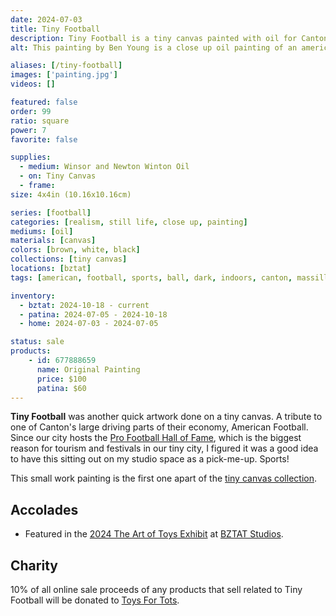 ```yaml
---
date: 2024-07-03
title: Tiny Football
description: Tiny Football is a tiny canvas painted with oil for Canton Ohio's sports economy.
alt: This painting by Ben Young is a close up oil painting of an american football ball.

aliases: [/tiny-football]
images: ['painting.jpg']
videos: []

featured: false
order: 99
ratio: square
power: 7
favorite: false

supplies:
  - medium: Winsor and Newton Winton Oil
  - on: Tiny Canvas
  - frame: 
size: 4x4in (10.16x10.16cm)

series: [football]
categories: [realism, still life, close up, painting]
mediums: [oil]
materials: [canvas]
colors: [brown, white, black]
collections: [tiny canvas]
locations: [bztat]
tags: [american, football, sports, ball, dark, indoors, canton, massillon, ohio, warm]

inventory:
  - bztat: 2024-10-18 - current
  - patina: 2024-07-05 - 2024-10-18
  - home: 2024-07-03 - 2024-07-05

status: sale
products:
    - id: 677888659
      name: Original Painting
      price: $100
      patina: $60
---
```


**Tiny Football** was another quick artwork done on a tiny canvas. A tribute to one of Canton's large driving parts of their economy, American Football. Since our city hosts the [Pro Football Hall of Fame](https://www.profootballhof.com), which is the biggest reason for tourism and festivals in our tiny city, I figured it was a good idea to have this sitting out on my studio space as a pick-me-up. Sports!

<!--more-->

This small work painting is the first one apart of the [tiny canvas collection](/collections/tiny-canvas/).

## Accolades ##

* Featured in the [2024 The Art of Toys Exhibit](https://www.facebook.com/events/886574973454122) at [BZTAT Studios](http://bztatstudios.com).

## Charity ##

10% of all online sale proceeds of any products that sell related to Tiny Football will be donated to [Toys For Tots](https://www.toysfortots.org).
